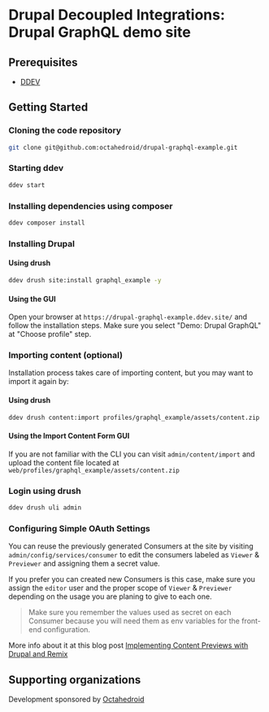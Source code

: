 # Drupal Decoupled Integrations: Drupal GraphQL demo site

## Prerequisites

- [DDEV](https://ddev.readthedocs.io/)

## Getting Started

### Cloning the code repository

```bash
git clone git@github.com:octahedroid/drupal-graphql-example.git
```

### Starting ddev

```bash
ddev start
```

### Installing dependencies using composer

```bash
ddev composer install
```

### Installing Drupal

#### Using drush

```bash
ddev drush site:install graphql_example -y
```

#### Using the GUI

Open your browser at `https://drupal-graphql-example.ddev.site/` and follow the installation steps. Make sure you select "Demo: Drupal GraphQL" at "Choose profile" step.

### Importing content (optional)

Installation process takes care of importing content, but you may want to import it again by:

#### Using drush

```bash
ddev drush content:import profiles/graphql_example/assets/content.zip
```

#### Using the Import Content Form GUI

If you are not familiar with the CLI you can visit `admin/content/import` and upload the content file located at `web/profiles/graphql_example/assets/content.zip`

### Login using drush

```bash
ddev drush uli admin
```

### Configuring Simple OAuth Settings

You can reuse the previously generated Consumers at the site by visiting `admin/config/services/consumer` to edit the consumers labeled as `Viewer` & `Previewer` and assigning them a secret value.

If you prefer you can created new Consumers is this case, make sure you assign the `editor` user and the proper scope of `Viewer` & `Previewer` depending on the usage you are planing to give to each one.

> Make sure you remember the values used as secret on each Consumer because you will need them as env variables for the front-end configuration.

More info about it at this blog post [Implementing Content Previews with Drupal and Remix](https://octahedroid.com/blog/implementing-content-previews-drupal-and-remix)

## Supporting organizations

Development sponsored by [Octahedroid](https://octahedroid.com/)
